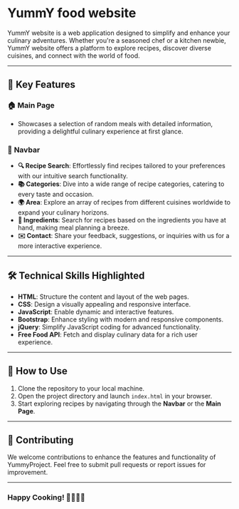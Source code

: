 # YummY food website

YummY website is a web application designed to simplify and enhance your culinary adventures. Whether you're a seasoned chef or a kitchen newbie, YummY website  offers a platform to explore recipes, discover diverse cuisines, and connect with the world of food.

---

## 🚀 **Key Features**

### 🏠 **Main Page**
- Showcases a selection of random meals with detailed information, providing a delightful culinary experience at first glance.

### 🧭 **Navbar**
- **🔍 Recipe Search**: Effortlessly find recipes tailored to your preferences with our intuitive search functionality.  
- **📚 Categories**: Dive into a wide range of recipe categories, catering to every taste and occasion.  
- **🌍 Area**: Explore an array of recipes from different cuisines worldwide to expand your culinary horizons.  
- **🥗 Ingredients**: Search for recipes based on the ingredients you have at hand, making meal planning a breeze.  
- **✉️ Contact**: Share your feedback, suggestions, or inquiries with us for a more interactive experience.  

---

## 🛠️ **Technical Skills Highlighted**
- **HTML**: Structure the content and layout of the web pages.  
- **CSS**: Design a visually appealing and responsive interface.  
- **JavaScript**: Enable dynamic and interactive features.  
- **Bootstrap**: Enhance styling with modern and responsive components.  
- **jQuery**: Simplify JavaScript coding for advanced functionality.  
- **Free Food API**: Fetch and display culinary data for a rich user experience.  

---

## 🌟 **How to Use**
1. Clone the repository to your local machine.  
2. Open the project directory and launch `index.html` in your browser.  
3. Start exploring recipes by navigating through the **Navbar** or the **Main Page**.  

---

## 🤝 **Contributing**
We welcome contributions to enhance the features and functionality of YummyProject. Feel free to submit pull requests or report issues for improvement.

---



### Happy Cooking! 👩‍🍳👨‍🍳
